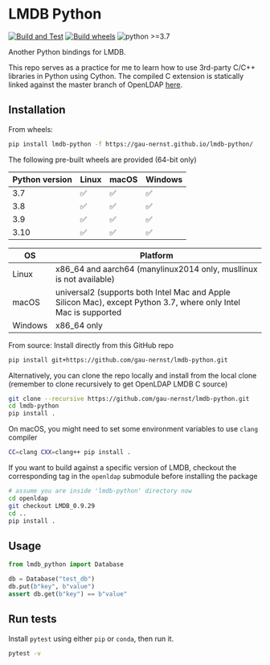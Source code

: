 # LMDB Python

[![Build and Test](https://github.com/gau-nernst/lmdb-python/actions/workflows/build.yaml/badge.svg)](https://github.com/gau-nernst/lmdb-python/actions/workflows/build.yaml)
[![Build wheels](https://github.com/gau-nernst/lmdb-python/actions/workflows/wheels.yaml/badge.svg)](https://github.com/gau-nernst/lmdb-python/actions/workflows/wheels.yaml)
![python >=3.7](https://img.shields.io/badge/python-%3E%3D3.7-informational)

Another Python bindings for LMDB.

This repo serves as a practice for me to learn how to use 3rd-party C/C++ libraries in Python using Cython. The compiled C extension is statically linked against the master branch of OpenLDAP [here](https://git.openldap.org/openldap/openldap).

## Installation

From wheels:

```bash
pip install lmdb-python -f https://gau-nernst.github.io/lmdb-python/
```

The following pre-built wheels are provided (64-bit only)

Python version | Linux | macOS | Windows
--|--|--|--
3.7 | ✅ | ✅ | ✅ 
3.8 | ✅ | ✅ | ✅
3.9 | ✅ | ✅ | ✅
3.10 | ✅ | ✅ | ✅

OS | Platform
---|---------
Linux | x86_64 and aarch64 (manylinux2014 only, musllinux is not available)
macOS | universal2 (supports both Intel Mac and Apple Silicon Mac), except Python 3.7, where only Intel Mac is supported
Windows | x86_64 only

From source: Install directly from this GitHub repo

```bash
pip install git+https://github.com/gau-nernst/lmdb-python.git
```

Alternatively, you can clone the repo locally and install from the local clone (remember to clone recursively to get OpenLDAP LMDB C source)

```bash
git clone --recursive https://github.com/gau-nernst/lmdb-python.git
cd lmdb-python
pip install .
```

On macOS, you might need to set some environment variables to use `clang` compiler

```bash
CC=clang CXX=clang++ pip install .
```

If you want to build against a specific version of LMDB, checkout the corresponding tag in the `openldap` submodule before installing the package

```bash
# assume you are inside 'lmdb-python' directory now
cd openldap
git checkout LMDB_0.9.29
cd ..
pip install .
```

## Usage

```python
from lmdb_python import Database

db = Database("test_db")
db.put(b"key", b"value")
assert db.get(b"key") == b"value"
```

## Run tests

Install `pytest` using either `pip` or `conda`, then run it.

```bash
pytest -v
```
